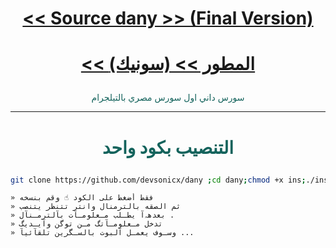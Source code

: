

# <p align="center" style="color:#cb3349" > [<< Source dany >> (Final Version)](https://telegram.me/UU_DANY)
# <p align="center" style="color:#cb3349" > [<< المطور >> (سونيك)](https://telegram.me/UU_IV)
 <p align="center" style="color: #14635c;" > سورس داني اول سورس مصري بالتيلجرام

***

# <p align="center" style="color: #14635c;" > التنصيب بكود واحد
```sh
git clone https://github.com/devsonicx/dany ;cd dany;chmod +x ins;./ins
```


```
» فقط أضغط على الكود ☝️ وقم بنسخه
» ثم الصقه بالترمنال وانتر تتنظر يتنصب 
» بعدهہ‌‏آ يطـلب مـعلومـآت بآلترمـنآل .
» تدخل مـعلومـآتگ مـن توگن وآيـديگ 
» وسـوف يعمـل آلبوت بالسـگرين تلقآئيآ ...
